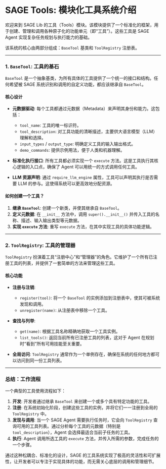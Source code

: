 # SAGE Tools: 模块化工具系统介绍

欢迎来到 SAGE Lib 的工具（Tools）模块。该模块提供了一个标准化的框架，用于创建、管理和调用各种原子化的功能单元（即“工具”）。这些工具是 SAGE Agent 实现复杂任务规划与执行能力的基础。

该系统的核心由两部分组成：`BaseTool` 基类和 `ToolRegistry` 注册表。

---

### 1. `BaseTool`: 工具的基石

`BaseTool` 是一个抽象基类，为所有具体的工具提供了一个统一的接口和结构。任何希望被 SAGE 系统识别和调用的自定义功能，都应该继承自 `BaseTool`。

#### 核心设计

* **元数据驱动**: 每个工具都通过元数据（Metadata）来声明其身份和能力。这包括：
    * `tool_name`: 工具的唯一标识符。
    * `tool_description`: 对工具功能的清晰描述，主要供大语言模型（LLM）理解和选择。
    * `input_types` / `output_type`: 明确定义工具的输入输出格式。
    * `demo_commands`: 提供示例用法，便于人类和机器理解。

* **标准化执行接口**: 所有工具都必须实现一个 `execute` 方法。这是工具执行其核心逻辑的入口点，确保了 Agent 可以用统一的方式调用任何工具。

* **LLM 资源声明**: 通过 `require_llm_engine` 属性，工具可以声明其执行是否需要 LLM 的参与。这使得系统可以更高效地分配资源。

#### 如何创建一个工具？

1.  **继承 `BaseTool`**: 创建一个新类，并使其继承自 `BaseTool`。
2.  **定义元数据**: 在 `__init__` 方法中，调用 `super().__init__()` 并传入工具的名称、描述、输入输出类型等元数据。
3.  **实现 `execute` 方法**: 重写 `execute` 方法，在其中实现工具的具体功能逻辑。

---

### 2. `ToolRegistry`: 工具的管理器

`ToolRegistry` 扮演着工具“注册中心”和“管理器”的角色。它维护了一个所有已注册工具的列表，并提供了一套简单的方法来管理这些工具。

#### 核心功能

* **注册与注销**:
    * `register(tool)`: 将一个 `BaseTool` 的实例添加到注册表中，使其可被系统发现和调用。
    * `unregister(name)`: 从注册表中移除一个工具。

* **查找与列举**:
    * `get(name)`: 根据工具名称精确地获取一个工具实例。
    * `list_tools()`: 返回当前所有已注册工具的列表，这对于 Agent 在规划时“看到”所有可用技能至关重要。

* **全局访问**: `ToolRegistry` 通常作为一个单例存在，确保在系统的任何地方都可以访问到同一份工具列表。

---

### 总结：工作流程

一个典型的工具使用流程如下：

1.  **开发**: 开发者通过继承 `BaseTool` 来创建一个或多个具有特定功能的工具。
2.  **注册**: 在系统初始化阶段，创建这些工具的实例，并将它们一一注册到全局的 `ToolRegistry` 中。
3.  **发现与调用**: 当一个 SAGE Agent 需要执行任务时，它会向 `ToolRegistry` 查询可用的工具列表。通过分析每个工具的元数据（特别是 `tool_description`），Agent 会选择最适合当前子任务的工具。
4.  **执行**: Agent 调用所选工具的 `execute` 方法，并传入所需的参数，完成任务的一个步骤。

通过这种松耦合、标准化的设计，SAGE 的工具系统实现了极高的灵活性和可扩展性，让开发者可以专注于实现具体的功能，而无需关心底层的调用和管理细节。
